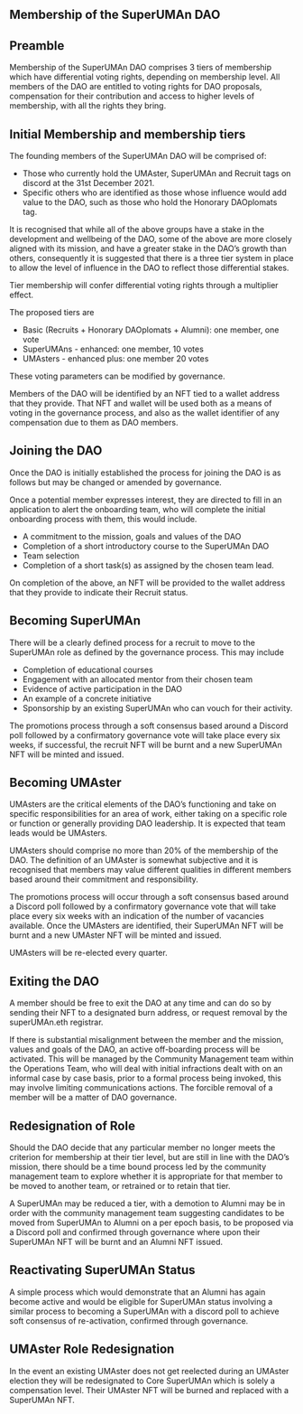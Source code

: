 ## Membership of the SuperUMAn DAO

## Preamble
Membership of the SuperUMAn DAO comprises 3 tiers of membership which have differential voting rights, depending on membership level. All members of the DAO are entitled to voting rights for DAO proposals, compensation for their contribution and access to higher levels of membership, with all the rights they bring.

## Initial Membership and membership tiers
The founding members of the SuperUMAn DAO will be comprised of: 
- Those who currently hold the UMAster, SuperUMAn and Recruit tags on discord at the 31st December 2021. 
- Specific others who are identified as those whose influence would add value to the DAO, such as those who hold the Honorary DAOplomats tag. 

It is recognised that while all of the above groups have a stake in the development and wellbeing of the DAO, some of the above are more closely aligned with its mission, and have a greater stake in the DAO’s growth than others, consequently it is suggested that there is a three tier system in place to allow the level of influence in the DAO to reflect those differential stakes. 

Tier membership will confer differential voting rights through a multiplier effect.

The proposed tiers are 
- Basic (Recruits + Honorary DAOplomats + Alumni): one member, one vote
- SuperUMAns - enhanced: one member, 10 votes
- UMAsters - enhanced plus: one member 20 votes

These voting parameters can be modified by governance.

Members of the DAO will be identified by an NFT tied to a wallet address that they provide. That NFT and wallet will be used both as a means of voting in the governance process, and also as the wallet identifier of any compensation due to them as DAO members.

## Joining the DAO
Once the DAO is initially established the process for joining the DAO is as follows but may be changed or amended by governance. 

Once a potential member expresses interest, they are directed to fill in an application to alert the onboarding team, who will complete the initial onboarding process with them, this would include.

- A commitment to the mission, goals and values of the DAO
- Completion of a short introductory course to the SuperUMAn DAO
- Team selection
- Completion of a short task(s) as assigned by the chosen team lead.

On completion of the above, an NFT will be provided to the wallet address that they provide to indicate their Recruit status.

## Becoming SuperUMAn
There will be a clearly defined process for a recruit to move to the SuperUMAn role as defined by the governance process. This may include
- Completion of educational courses
- Engagement with an allocated mentor from their chosen team
- Evidence of active participation in the DAO 
- An example of a concrete initiative 
- Sponsorship by an existing SuperUMAn who can vouch for their activity.

The promotions process through a soft consensus based around a Discord poll followed by a confirmatory governance vote will take place every six weeks, if successful, the recruit NFT will be burnt and a new SuperUMAn NFT will be minted and issued.

## Becoming UMAster
UMAsters are the critical elements of the DAO’s functioning and take on specific responsibilities for an area of work, either taking on a specific role or function or generally providing DAO leadership. It is expected that team leads would be UMAsters.

UMAsters should comprise no more than 20% of the membership of the DAO. The definition of an UMAster is somewhat subjective and it is recognised that members may value different qualities in different members based around their commitment and responsibility.

The promotions process will occur through a soft consensus based around a Discord poll followed by a confirmatory governance vote that will take place every six weeks with an indication of the number of vacancies available. Once the UMAsters are identified, their SuperUMAn NFT will be burnt and a new UMAster NFT will be minted and issued.

UMAsters will be re-elected every quarter.


## Exiting the DAO
A member should be free to exit the DAO at any time and can do so by sending their NFT to a designated burn address, or request removal by the superUMAn.eth registrar. 

If there is substantial misalignment between the member and the mission, values and goals of the DAO, an active off-boarding process will be activated. This will be managed by the Community Management team within the Operations Team, who will deal with initial infractions dealt with on an informal case by case basis, prior to a formal process being invoked, this may involve limiting communications actions. The forcible removal of a member will be a matter of DAO governance.


## Redesignation of Role
Should the DAO decide that any particular member no longer meets the criterion for membership at their tier level, but are still in line with the DAO’s mission, there should be a time bound process led by the community management team to explore whether it is appropriate for that member to be moved to another team, or retrained or to retain that tier. 

A SuperUMAn may be reduced a tier, with a demotion to Alumni may be in order with the community management team suggesting candidates to be moved from SuperUMAn to Alumni on a per epoch basis, to be proposed via a Discord poll and confirmed through governance where upon their SuperUMAn NFT will be burnt and an Alumni NFT issued.

## Reactivating SuperUMAn Status
A simple process which would demonstrate that an Alumni has again become active and would be eligible for SuperUMAn status involving a similar process to becoming a SuperUMAn with a discord poll to achieve soft consensus of re-activation, confirmed through governance.

## UMAster Role Redesignation
In the event an existing UMAster does not get reelected during an UMAster election they will be redesignated to Core SuperUMAn which is solely a compensation level. Their UMAster NFT will be burned and replaced with a SuperUMAn NFT.


